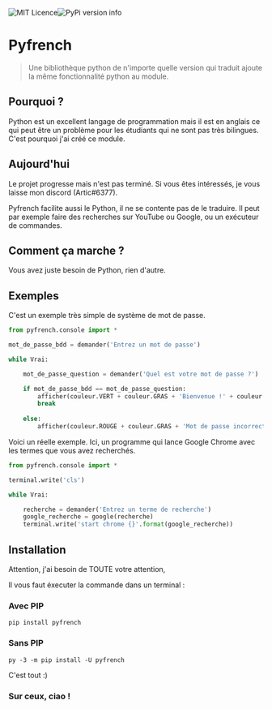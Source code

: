 ![MIT Licence](https://opensource.org/licenses/MIT)![PyPi version info](https://img.shields.io/pypi/v/pyfrench.svg)

# Pyfrench

> Une bibliothèque python de n'importe quelle version qui traduit ajoute la même fonctionnalité python au module.

## Pourquoi ?

Python est un excellent langage de programmation mais il est en anglais ce qui peut être un problème pour les étudiants qui ne sont pas très bilingues.
C'est pourquoi j'ai créé ce module.

## Aujourd'hui

Le projet progresse mais n'est pas terminé.
Si vous êtes intéressés, je vous laisse mon discord (Artic#6377).

Pyfrench facilite aussi le Python, il ne se contente pas de le traduire.
Il peut par exemple faire des recherches sur YouTube ou Google, ou un exécuteur de commandes.

## Comment ça marche ?

Vous avez juste besoin de Python, rien d'autre.

## Exemples

C'est un exemple très simple de système de mot de passe.

```python
from pyfrench.console import *

mot_de_passe_bdd = demander('Entrez un mot de passe')

while Vrai:

    mot_de_passe_question = demander('Quel est votre mot de passe ?')

    if mot_de_passe_bdd == mot_de_passe_question:
        afficher(couleur.VERT + couleur.GRAS + 'Bienvenue !' + couleur.FIN)
        break
    
    else:
        afficher(couleur.ROUGE + couleur.GRAS + 'Mot de passe incorrect !' + couleur.FIN)
```

Voici un réelle exemple.
Ici, un programme qui lance Google Chrome avec les termes que vous avez recherchés.

```python
from pyfrench.console import *

terminal.write('cls')

while Vrai:

    recherche = demander('Entrez un terme de recherche')
    google_recherche = google(recherche)
    terminal.write('start chrome {}'.format(google_recherche))
```

## Installation

Attention, j'ai besoin de TOUTE votre attention,

Il vous faut éxecuter la commande dans un terminal :

### Avec PIP

```
pip install pyfrench
```

### Sans PIP

```
py -3 -m pip install -U pyfrench
```

C'est tout :)

### Sur ceux, ciao !
